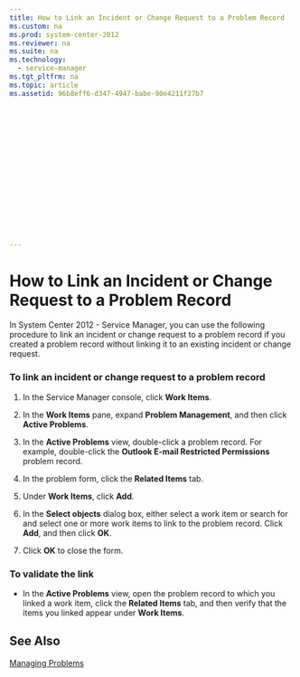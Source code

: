 ```yaml
---
title: How to Link an Incident or Change Request to a Problem Record
ms.custom: na
ms.prod: system-center-2012
ms.reviewer: na
ms.suite: na
ms.technology: 
  - service-manager
ms.tgt_pltfrm: na
ms.topic: article
ms.assetid: 96b8eff6-d347-4947-babe-90e4211f27b7


















---
```

# How to Link an Incident or Change Request to a Problem Record
In System Center 2012 - Service Manager, you can use the following procedure to link an incident or change request to a problem record if you created a problem record without linking it to an existing incident or change request.  
  
### To link an incident or change request to a problem record  
  
1.  In the Service Manager console, click **Work Items**.  
  
2.  In the **Work Items** pane, expand **Problem Management**, and then click **Active Problems**.  
  
3.  In the **Active Problems** view, double\-click a problem record. For example, double\-click the **Outlook E\-mail Restricted Permissions** problem record.  
  
4.  In the problem form, click the **Related Items** tab.  
  
5.  Under **Work Items**, click **Add**.  
  
6.  In the **Select objects** dialog box, either select a work item or search for and select one or more work items to link to the problem record. Click **Add**, and then click **OK**.  
  
7.  Click **OK** to close the form.  
  
### To validate the link  
  
-   In the **Active Problems** view, open the problem record to which you linked a work item, click the **Related Items** tab, and then verify that the items you linked appear under **Work Items**.  
  
## See Also  
 [Managing Problems](../../../sm/manage/operate/Managing-Problems.md)
